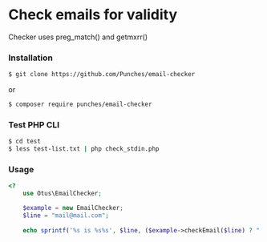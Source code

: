 # Check emails for validity 

Checker uses preg_match() and getmxrr()

### Installation


```sh
$ git clone https://github.com/Punches/email-checker
```

or 

```sh
$ composer require punches/email-checker
```

### Test PHP CLI

```sh
$ cd test
$ less test-list.txt | php check_stdin.php
```

### Usage

```php
<?
    use Otus\EmailChecker;

    $example = new EmailChecker;
    $line = "mail@mail.com";
    
    echo sprintf('%s is %s%s', $line, ($example->checkEmail($line) ? " valid" : " not valid"), PHP_EOL);
```